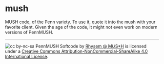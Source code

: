 mush
====

MUSH code, of the Penn variety. To use it, quote it into the mush with your favorite client. Given the age of the code, it might not even work on modern versions of PennMUSH.

---

![cc by-nc-sa](http://i.creativecommons.org/l/by-nc-sa/4.0/88x31.png)
PennMUSH Softcode by [Rhysem @ M*U*S*H](https://github.com/svirpridon/mush) is licensed under a [Creative Commons Attribution-NonCommercial-ShareAlike 4.0 International License](http://creativecommons.org/licenses/by-nc-sa/4.0/).
